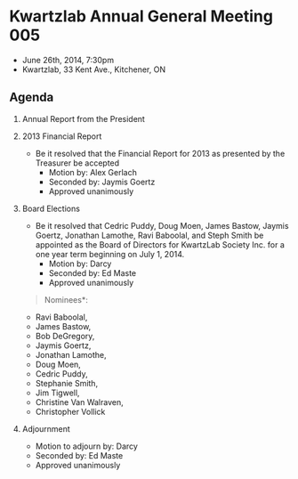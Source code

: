 # Kwartzlab Annual General Meeting 005 #

* June 26th, 2014, 7:30pm
* Kwartzlab, 33 Kent Ave., Kitchener, ON

## Agenda ##

1. Annual Report from the President
2. 2013 Financial Report

    * Be it resolved that the Financial Report for 2013 as presented by the Treasurer be accepted
        * Motion by: Alex Gerlach
        * Seconded by: Jaymis Goertz
        * Approved unanimously

3. Board Elections

    * Be it resolved that Cedric Puddy, Doug Moen, James Bastow, Jaymis Goertz, Jonathan Lamothe, Ravi Baboolal, and Steph Smith be appointed as the Board of Directors for KwartzLab Society Inc. for a one year term beginning on July 1, 2014.
        * Motion by: Darcy
        * Seconded by: Ed Maste
        * Approved unanimously

	> Nominees\*:
	* Ravi Baboolal,
	* James Bastow,
	* Bob DeGregory,
	* Jaymis Goertz,
	* Jonathan Lamothe,
	* Doug Moen,
	* Cedric Puddy,
	* Stephanie Smith,
	* Jim Tigwell,
	* Christine Van Walraven,
	* Christopher Vollick

4. Adjournment
    * Motion to adjourn by: Darcy
    * Seconded by: Ed Maste
    * Approved unanimously
